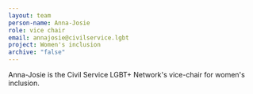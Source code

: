 ```yaml
---
layout: team
person-name: Anna-Josie
role: vice chair
email: annajosie@civilservice.lgbt
project: Women's inclusion
archive: "false"
---
```

A﻿nna-Josie is the Civil Service LGBT+ Network's vice-chair for women's inclusion.